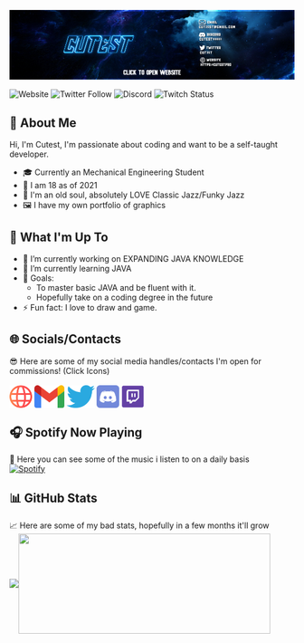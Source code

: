 [<img src="https://raw.githubusercontent.com/Cut3st/Cut3st/master/socials/14.jpg" alt="Banner" title="Banner"/>](https://cutest.pro)

![Website](https://img.shields.io/website?color=%2300ED00&down_color=%23FA4B32&down_message=cutest.pro&logo=Google%20Chrome&logoColor=%2300ED00&style=for-the-badge&up_color=%2300ED00&up_message=cutest.pro&url=https%3A%2F%2Fcutest.pro)
![Twitter Follow](https://img.shields.io/twitter/follow/cut35t?color=%231DA1F2&logo=Twitter&style=for-the-badge)
![Discord](https://img.shields.io/discord/830777546369925140?color=%237289DA&label=Private&logo=Discord&logoColor=%237289DA&style=for-the-badge)
![Twitch Status](https://img.shields.io/twitch/status/cut3st?color=%239146FF&label=Cut3st&logo=Twitch&logoColor=%239146FF&style=for-the-badge)

## 📖 About Me

Hi, I'm Cutest, I'm passionate about coding and want to be a self-taught developer.
- 🎓 Currently an Mechanical Engineering Student
- 📆 I am 18 as of 2021
- 🎵 I'm an old soul, absolutely LOVE Classic Jazz/Funky Jazz
- 🖼️ I have my own portfolio of graphics

## 🧐 What I'm Up To
- 🔭 I’m currently working on EXPANDING JAVA KNOWLEDGE 
- 🌱 I’m currently learning JAVA 
- 🥅 Goals: 
  - To master basic JAVA and be fluent with it. 
  - Hopefully take on a coding degree in the future
- ⚡ Fun fact: I love to draw and game. 

## 🌐 Socials/Contacts
😎 Here are some of my social media handles/contacts I'm open for commissions! (Click Icons) <br/>  
[<img src="https://raw.githubusercontent.com/Cut3st/Cut3st/master/socials/web.svg" height="40em" align="center" alt="My Website" title="My Website"/>](https://cutest.pro)
[<img src="https://raw.githubusercontent.com/Cut3st/Cut3st/master/socials/Gmail.svg" height="40em" align="center" alt="My Email" title="My Email"/>](https://mail.google.com/mail/?view=cm&fs=1&to=cut35st@gmail.com)
[<img src="https://raw.githubusercontent.com/Cut3st/Cut3st/master/socials/twitter.svg" height="40em" align="center" alt="Follow Cutest on Twitter" title="Follow Cutest on Twitter"/>](https://twitter.com/Cut35t)
[<img src="https://raw.githubusercontent.com/Cut3st/Cut3st/master/socials/discord.svg" height="40em" align="center" alt="My Discord Server" title="My Discord Server"/>](https://discord.gg/ggAvD9twsE)
[<img src="https://raw.githubusercontent.com/Cut3st/Cut3st/master/socials/twitch.png" height="40em" align="center" alt="My Twitch" title="My Twitch"/>](https://twitch.tv/cut3st)  




## 🎧 Spotify Now Playing
🎵 Here you can see some of the music i listen to on a daily basis <br/>
[![Spotify](https://novatorem-three-pi.vercel.app/api/spotify)](https://open.spotify.com/user/214rsd7kfrixpvufxeyapxs3y)


## 📊 GitHub Stats

📈 Here are some of my bad stats, hopefully in a few months it'll grow <br/>
<a href="https://www.cutest.pro/"><img height="107px" align="center" src="https://github-readme-stats-eight-beryl.vercel.app/api?username=Cut3st&hide_title=true&hide_border=true&show_icons=true&include_all_commits=true&count_private=true&line_height=21&text_color=000&icon_color=000&bg_color=0,ea6161,ffc64d,fffc4d,52fa5a&theme=graywhite" /><img height="177px" align="center" width="445" src="https://github-readme-stats-eight-beryl.vercel.app/api/top-langs/?username=Cut3st&hide=html&hide_title=true&hide_border=true&layout=compact&langs_count=7&exclude_repo=comp426,Redventures-Movie-Quotes&text_color=000&icon_color=fff&bg_color=0,52fa5a,4dfcff,c64dff&theme=graywhite" /></a>
